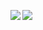 <img align="left" src="https://github-readme-stats.vercel.app/api?username=XDemonBloodX&theme=omni&count_private=true&show_icons=true&line_height=21&hide_border=true"/><img align="left" src="https://github-readme-stats.vercel.app/api/top-langs/?username=XDemonBloodX&theme=omni&layout=compact&card_width=250&hide_border=true"/>
